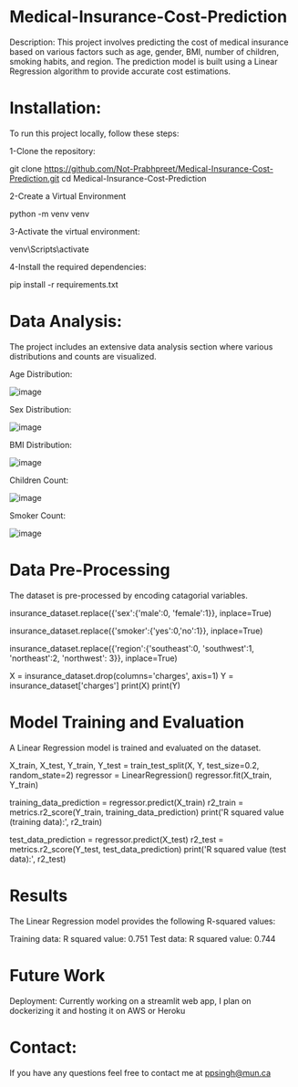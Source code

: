 # Medical-Insurance-Cost-Prediction
Description:
This project involves predicting the cost of medical insurance based on various factors such as age, gender, BMI, number of children, smoking habits, and region. The prediction model is built using a Linear Regression algorithm to provide accurate cost estimations.

# Installation:

To run this project locally, follow these steps:

1-Clone the repository:

git clone https://github.com/Not-Prabhpreet/Medical-Insurance-Cost-Prediction.git
cd Medical-Insurance-Cost-Prediction

2-Create a Virtual Environment

python -m venv venv

3-Activate the virtual environment:

venv\Scripts\activate

4-Install the required dependencies:

pip install -r requirements.txt


# Data Analysis: 

The project includes an extensive data analysis section where various distributions and counts are visualized. 

Age Distribution:


![image](https://github.com/user-attachments/assets/2c7e24cf-bc3c-4fa7-a0aa-8ab27e4e37cb)


Sex Distribution: 


![image](https://github.com/user-attachments/assets/98d8d185-ff03-4401-98b6-8ebf0a04e5b0)

BMI Distribution:


![image](https://github.com/user-attachments/assets/e9ab3b39-15f4-42c0-92cf-c16c457f4f1f)



Children Count:


![image](https://github.com/user-attachments/assets/5338f127-7e8d-464a-8f99-7b31772e6fa1)


Smoker Count:


![image](https://github.com/user-attachments/assets/5c159691-0ebb-4ca7-9169-b38895915885)

# Data Pre-Processing

The dataset is pre-processed by encoding catagorial variables.


insurance_dataset.replace({'sex':{'male':0, 'female':1}}, inplace=True)

insurance_dataset.replace({'smoker':{'yes':0,'no':1}}, inplace=True)

insurance_dataset.replace({'region':{'southeast':0, 'southwest':1, 'northeast':2, 'northwest': 3}}, inplace=True)

X = insurance_dataset.drop(columns='charges', axis=1)
Y = insurance_dataset['charges']
print(X)
print(Y)


# Model Training and Evaluation
A Linear Regression model is trained and evaluated on the dataset.

X_train, X_test, Y_train, Y_test = train_test_split(X, Y, test_size=0.2, random_state=2)
regressor = LinearRegression()
regressor.fit(X_train, Y_train)


training_data_prediction = regressor.predict(X_train)
r2_train = metrics.r2_score(Y_train, training_data_prediction)
print('R squared value (training data):', r2_train)


test_data_prediction = regressor.predict(X_test)
r2_test = metrics.r2_score(Y_test, test_data_prediction)
print('R squared value (test data):', r2_test)

# Results
The Linear Regression model provides the following R-squared values:

Training data: R squared value: 0.751
Test data: R squared value: 0.744

# Future Work
Deployment:
Currently working on a streamlit web app, I plan on dockerizing it and hosting it on AWS or Heroku
# Contact:
If you have any questions feel free to contact me at ppsingh@mun.ca




